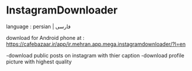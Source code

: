 # InstagramDownloader

language : persian | فارسی 

download for Android phone at : https://cafebazaar.ir/app/ir.mehran.app.mega.instagramdownloader/?l=en

-download public posts on instagram with thier caption 
-download profile picture with highest quality
